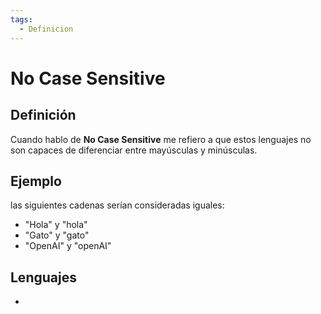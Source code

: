 ```yaml
---
tags:
  - Definicion
---
```

# No Case Sensitive

## Definición

Cuando hablo de **No Case Sensitive** me refiero a que estos lenguajes no son capaces de diferenciar entre mayúsculas y minúsculas.
## Ejemplo

las siguientes cadenas serían consideradas iguales:

- "Hola" y "hola"
- "Gato" y "gato"
- "OpenAI" y "openAI"

## Lenguajes

+ 